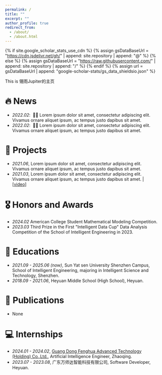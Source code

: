 ```yaml
---
permalink: /
title: ""
excerpt: ""
author_profile: true
redirect_from: 
  - /about/
  - /about.html
---
```


{% if site.google_scholar_stats_use_cdn %}
{% assign gsDataBaseUrl = "https://cdn.jsdelivr.net/gh/" | append: site.repository | append: "@" %}
{% else %}
{% assign gsDataBaseUrl = "https://raw.githubusercontent.com/" | append: site.repository | append: "/" %}
{% endif %}
{% assign url = gsDataBaseUrl | append: "google-scholar-stats/gs_data_shieldsio.json" %}

<span class='anchor' id='about-me'></span>

This is 翎雨Jupiter的主页

# 🔥 News
- *2022.02*: &nbsp;🎉🎉 Lorem ipsum dolor sit amet, consectetur adipiscing elit. Vivamus ornare aliquet ipsum, ac tempus justo dapibus sit amet. 
- *2022.02*: &nbsp;🎉🎉 Lorem ipsum dolor sit amet, consectetur adipiscing elit. Vivamus ornare aliquet ipsum, ac tempus justo dapibus sit amet. 

# 💬 Projects
- *2021.06*, Lorem ipsum dolor sit amet, consectetur adipiscing elit. Vivamus ornare aliquet ipsum, ac tempus justo dapibus sit amet. 
- *2021.03*, Lorem ipsum dolor sit amet, consectetur adipiscing elit. Vivamus ornare aliquet ipsum, ac tempus justo dapibus sit amet.  \| [\[video\]](https://github.com/)

# 🎖 Honors and Awards
- *2024.02* American College Student Mathematical Modeling Competition. 
- *2023.03* Third Prize in the First "Intelligent Data Cup" Data Analysis Competition of the School of Intelligent Engineering in 2023. 

# 📖 Educations
- *2021.09 - 2025.06 (now)*, Sun Yat sen University Shenzhen Campus, School of Intelligent Engineering, majoring in Intelligent Science and Technology, Shenzhen. 
- *2018.09 - 2021.06*, Heyuan Middle School (High School), Heyuan. 

# 📝 Publications 
- None

# 💻 Internships
- *2024.01 - 2024.02*, [Guang Dong Fenghua Advanced Technology (Holding) Co.,Ltd.](https://www.china-fenghua.com/), Artificial Intelligence Engineer, Zhaoqing.
- *2023.07 - 2023.08*, 广东万师达智能科技有限公司, Software Developer, Heyuan.